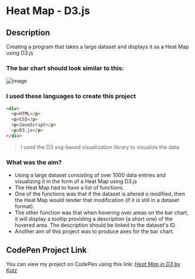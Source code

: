 # Heat Map - D3.js

## Description
Creating a program that takes a large dataset and displays it as a Heat Map using D3.js

### The bar chart should look similar to this:
![image](https://assets.codepen.io/5744159/internal/screenshots/pens/ExXKNLe.default.png?fit=cover&format=auto&ha=false&height=360&quality=75&v=2&version=1630529925&width=640)

### I used these languages to create this project
```html
<div>
  <p>HTML</p>
  <p>CSS</p>
  <p>JavaScript</p>
  <p>D3.js</p>
</div>
```

> I used the D3 svg-based visualization library to visualize the data

### What was the aim?
* Using a large dataset consisting of over 1000 data entries and visualizing it in the form of a Heat Map using D3.js
* The Heat Map had to have a list of functions.
* One of the functions was that if the dataset is altered o modified, then the Heat Map would render that modification (if it is still in a dataset format).
* The other function was that when hovering over areas on the bar chart, it will display  a tooltip providing a description (a short one) of the hovered area. The description should be linked to the dataset's ID.
* Another aim of this project was to produce axes for the bar chart.

## CodePen Project Link
You can view my project on CodePen using this link:
[*Heat Map in D3* by Kutz](https://codepen.io/kutzz/pen/ZEwwJYN)
